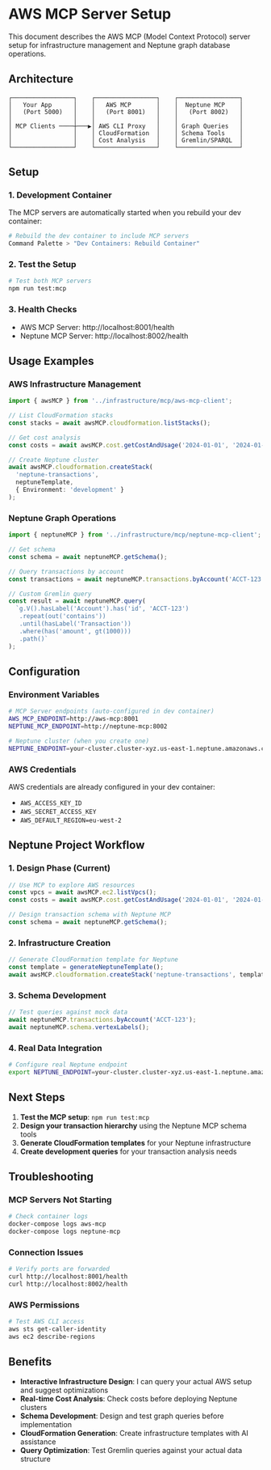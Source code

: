 # AWS MCP Server Setup

This document describes the AWS MCP (Model Context Protocol) server setup for infrastructure management and Neptune graph database operations.

## Architecture

```
┌─────────────────┐    ┌─────────────────┐    ┌─────────────────┐
│   Your App      │    │   AWS MCP       │    │  Neptune MCP    │
│   (Port 5000)   │    │   (Port 8001)   │    │   (Port 8002)   │
│                 │    │                 │    │                 │
│ MCP Clients ────┼───▶│ AWS CLI Proxy   │    │ Graph Queries   │
│                 │    │ CloudFormation  │    │ Schema Tools    │
│                 │    │ Cost Analysis   │    │ Gremlin/SPARQL  │
└─────────────────┘    └─────────────────┘    └─────────────────┘
```

## Setup

### 1. Development Container

The MCP servers are automatically started when you rebuild your dev container:

```bash
# Rebuild the dev container to include MCP servers
Command Palette > "Dev Containers: Rebuild Container"
```

### 2. Test the Setup

```bash
# Test both MCP servers
npm run test:mcp
```

### 3. Health Checks

- AWS MCP Server: http://localhost:8001/health
- Neptune MCP Server: http://localhost:8002/health

## Usage Examples

### AWS Infrastructure Management

```typescript
import { awsMCP } from '../infrastructure/mcp/aws-mcp-client';

// List CloudFormation stacks
const stacks = await awsMCP.cloudformation.listStacks();

// Get cost analysis
const costs = await awsMCP.cost.getCostAndUsage('2024-01-01', '2024-01-31');

// Create Neptune cluster
await awsMCP.cloudformation.createStack(
  'neptune-transactions',
  neptuneTemplate,
  { Environment: 'development' }
);
```

### Neptune Graph Operations

```typescript
import { neptuneMCP } from '../infrastructure/mcp/neptune-mcp-client';

// Get schema
const schema = await neptuneMCP.getSchema();

// Query transactions by account
const transactions = await neptuneMCP.transactions.byAccount('ACCT-123');

// Custom Gremlin query
const result = await neptuneMCP.query(
  `g.V().hasLabel('Account').has('id', 'ACCT-123')
   .repeat(out('contains'))
   .until(hasLabel('Transaction'))
   .where(has('amount', gt(1000)))
   .path()`
);
```

## Configuration

### Environment Variables

```bash
# MCP Server endpoints (auto-configured in dev container)
AWS_MCP_ENDPOINT=http://aws-mcp:8001
NEPTUNE_MCP_ENDPOINT=http://neptune-mcp:8002

# Neptune cluster (when you create one)
NEPTUNE_ENDPOINT=your-cluster.cluster-xyz.us-east-1.neptune.amazonaws.com
```

### AWS Credentials

AWS credentials are already configured in your dev container:
- `AWS_ACCESS_KEY_ID`
- `AWS_SECRET_ACCESS_KEY`
- `AWS_DEFAULT_REGION=eu-west-2`

## Neptune Project Workflow

### 1. Design Phase (Current)
```typescript
// Use MCP to explore AWS resources
const vpcs = await awsMCP.ec2.listVpcs();
const costs = await awsMCP.cost.getCostAndUsage('2024-01-01', '2024-01-31');

// Design transaction schema with Neptune MCP
const schema = await neptuneMCP.getSchema();
```

### 2. Infrastructure Creation
```typescript
// Generate CloudFormation template for Neptune
const template = generateNeptuneTemplate();
await awsMCP.cloudformation.createStack('neptune-transactions', template);
```

### 3. Schema Development
```typescript
// Test queries against mock data
await neptuneMCP.transactions.byAccount('ACCT-123');
await neptuneMCP.schema.vertexLabels();
```

### 4. Real Data Integration
```bash
# Configure real Neptune endpoint
export NEPTUNE_ENDPOINT=your-cluster.cluster-xyz.us-east-1.neptune.amazonaws.com
```

## Next Steps

1. **Test the MCP setup**: `npm run test:mcp`
2. **Design your transaction hierarchy** using the Neptune MCP schema tools
3. **Generate CloudFormation templates** for your Neptune infrastructure
4. **Create development queries** for your transaction analysis needs

## Troubleshooting

### MCP Servers Not Starting
```bash
# Check container logs
docker-compose logs aws-mcp
docker-compose logs neptune-mcp
```

### Connection Issues
```bash
# Verify ports are forwarded
curl http://localhost:8001/health
curl http://localhost:8002/health
```

### AWS Permissions
```bash
# Test AWS CLI access
aws sts get-caller-identity
aws ec2 describe-regions
```

## Benefits

- **Interactive Infrastructure Design**: I can query your actual AWS setup and suggest optimizations
- **Real-time Cost Analysis**: Check costs before deploying Neptune clusters
- **Schema Development**: Design and test graph queries before implementation
- **CloudFormation Generation**: Create infrastructure templates with AI assistance
- **Query Optimization**: Test Gremlin queries against your actual data structure
